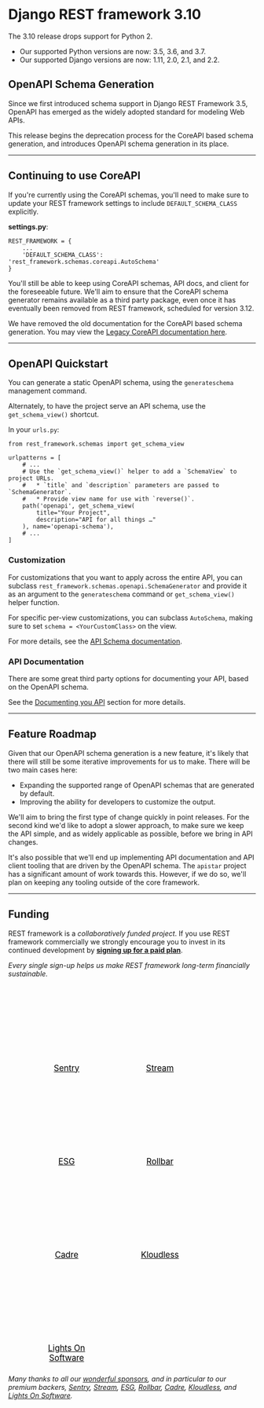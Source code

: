 <style>
.promo li a {
    float: left;
    width: 130px;
    height: 20px;
    text-align: center;
    margin: 10px 30px;
    padding: 150px 0 0 0;
    background-position: 0 50%;
    background-size: 130px auto;
    background-repeat: no-repeat;
    font-size: 120%;
    color: black;
}
.promo li {
    list-style: none;
}
</style>

# Django REST framework 3.10

The 3.10 release drops support for Python 2.

* Our supported Python versions are now: 3.5, 3.6, and 3.7.
* Our supported Django versions are now: 1.11, 2.0, 2.1, and 2.2.

## OpenAPI Schema Generation

Since we first introduced schema support in Django REST Framework 3.5, OpenAPI has emerged as the widely adopted standard for modeling Web APIs.

This release begins the deprecation process for the CoreAPI based schema generation, and introduces OpenAPI schema generation in its place.

---

## Continuing to use CoreAPI

If you're currently using the CoreAPI schemas, you'll need to make sure to
update your REST framework settings to include `DEFAULT_SCHEMA_CLASS` explicitly.

**settings.py**:

    REST_FRAMEWORK = {
        ...
        'DEFAULT_SCHEMA_CLASS': 'rest_framework.schemas.coreapi.AutoSchema'
    }

You'll still be able to keep using CoreAPI schemas, API docs, and client for the
foreseeable future. We'll aim to ensure that the CoreAPI schema generator remains
available as a third party package, even once it has eventually been removed
from REST framework, scheduled for version 3.12.

We have removed the old documentation for the CoreAPI based schema generation.
You may view the [Legacy CoreAPI documentation here][legacy-core-api-docs].

----

## OpenAPI Quickstart

You can generate a static OpenAPI schema, using the `generateschema` management
command.

Alternately, to have the project serve an API schema, use the `get_schema_view()`
shortcut.

In your `urls.py`:

    from rest_framework.schemas import get_schema_view

    urlpatterns = [
        # ...
        # Use the `get_schema_view()` helper to add a `SchemaView` to project URLs.
        #   * `title` and `description` parameters are passed to `SchemaGenerator`.
        #   * Provide view name for use with `reverse()`.
        path('openapi', get_schema_view(
            title="Your Project",
            description="API for all things …"
        ), name='openapi-schema'),
        # ...
    ]

### Customization

For customizations that you want to apply across the entire API, you can subclass `rest_framework.schemas.openapi.SchemaGenerator` and provide it as an argument
to the `generateschema` command or `get_schema_view()` helper function.

For specific per-view customizations, you can subclass `AutoSchema`,
making sure to set `schema = <YourCustomClass>` on the view.

For more details, see the [API Schema documentation](../api-guide/schemas.md).

### API Documentation

There are some great third party options for documenting your API, based on the
OpenAPI schema.

See the [Documenting you API](../topics/documenting-your-api.md) section for more details.

---

## Feature Roadmap

Given that our OpenAPI schema generation is a new feature, it's likely that there
will still be some iterative improvements for us to make. There will be two
main cases here:

* Expanding the supported range of OpenAPI schemas that are generated by default.
* Improving the ability for developers to customize the output.

We'll aim to bring the first type of change quickly in point releases. For the
second kind we'd like to adopt a slower approach, to make sure we keep the API
simple, and as widely applicable as possible, before we bring in API changes.

It's also possible that we'll end up implementing API documentation and API client
tooling that are driven by the OpenAPI schema. The `apistar` project has a
significant amount of work towards this. However, if we do so, we'll plan
on keeping any tooling outside of the core framework.

---

## Funding

REST framework is a *collaboratively funded project*. If you use
REST framework commercially we strongly encourage you to invest in its
continued development by **[signing up for a paid plan][funding]**.

*Every single sign-up helps us make REST framework long-term financially sustainable.*

<ul class="premium-promo promo">
    <li><a href="https://getsentry.com/welcome/" style="background-image: url(https://fund-rest-framework.s3.amazonaws.com/sentry130.png)">Sentry</a></li>
    <li><a href="https://getstream.io/try-the-api/?utm_source=drf&utm_medium=banner&utm_campaign=drf" style="background-image: url(https://fund-rest-framework.s3.amazonaws.com/stream-130.png)">Stream</a></li>
    <li><a href="https://software.esg-usa.com" style="background-image: url(https://fund-rest-framework.s3.amazonaws.com/esg-new-logo.png)">ESG</a></li>
    <li><a href="https://rollbar.com" style="background-image: url(https://fund-rest-framework.s3.amazonaws.com/rollbar2.png)">Rollbar</a></li>
    <li><a href="https://cadre.com" style="background-image: url(https://fund-rest-framework.s3.amazonaws.com/cadre.png)">Cadre</a></li>
    <li><a href="https://hubs.ly/H0f30Lf0" style="background-image: url(https://fund-rest-framework.s3.amazonaws.com/kloudless-plus-text.png)">Kloudless</a></li>
    <li><a href="https://lightsonsoftware.com" style="background-image: url(https://fund-rest-framework.s3.amazonaws.com/lightson-dark.png)">Lights On Software</a></li>
</ul>
<div style="clear: both; padding-bottom: 20px;"></div>

*Many thanks to all our [wonderful sponsors][sponsors], and in particular to our premium backers, [Sentry](https://getsentry.com/welcome/), [Stream](https://getstream.io/?utm_source=drf&utm_medium=banner&utm_campaign=drf), [ESG](https://software.esg-usa.com/), [Rollbar](https://rollbar.com/?utm_source=django&utm_medium=sponsorship&utm_campaign=freetrial), [Cadre](https://cadre.com), [Kloudless](https://hubs.ly/H0f30Lf0), and [Lights On Software](https://lightsonsoftware.com).*

[legacy-core-api-docs]:https://github.com/encode/django-rest-framework/blob/master/docs/coreapi/index.md
[sponsors]: https://fund.django-rest-framework.org/topics/funding/#our-sponsors
[funding]: funding.md
